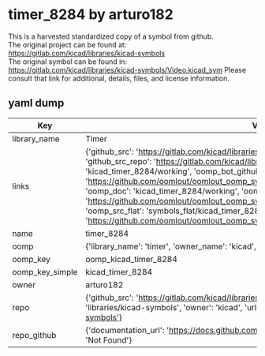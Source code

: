 # timer_8284 by arturo182  
This is a harvested standardized copy of a symbol from github.  
The original project can be found at:  
https://gitlab.com/kicad/libraries/kicad-symbols  
The original symbol can be found in:
https://gitlab.com/kicad/libraries/kicad-symbols/Video.kicad_sym
Please consult that link for additional, details, files, and license information.  
## yaml dump  
| Key | Value |  
| --- | --- |  
| library_name | Timer |  
| links | {'github_src': 'https://gitlab.com/kicad/libraries/kicad-symbols/Video.kicad_sym', 'github_src_repo': 'https://gitlab.com/kicad/libraries/kicad-symbols', 'oomp_bot': 'kicad_timer_8284/working', 'oomp_bot_github': 'https://github.com/oomlout/oomlout_oomp_symbol_bot/tree/main/kicad_timer_8284/working', 'oomp_doc': 'kicad_timer_8284/working', 'oomp_doc_github': 'https://github.com/oomlout/oomlout_oomp_symbol_doc/tree/main/kicad_timer_8284/working', 'oomp_src_flat': 'symbols_flat/kicad_timer_8284/working', 'oomp_src_flat_github': 'https://github.com/oomlout/oomlout_oomp_symbol_src/tree/main/kicad_timer_8284/working'} |  
| name | timer_8284 |  
| oomp | {'library_name': 'timer', 'owner_name': 'kicad', 'symbol_name': 'timer_8284'} |  
| oomp_key | oomp_kicad_timer_8284 |  
| oomp_key_simple | kicad_timer_8284 |  
| owner | arturo182 |  
| repo | {'github_src': 'https://gitlab.com/kicad/libraries/kicad-symbols/Video.kicad_sym', 'name': 'libraries/kicad-symbols', 'owner': 'kicad', 'url': 'https://gitlab.com/kicad/libraries/kicad-symbols'} |  
| repo_github | {'documentation_url': 'https://docs.github.com/rest/repos/repos#get-a-repository', 'message': 'Not Found'} |  

